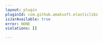 ```yaml
---
layout: plugin
pluginId: com.github.amaksoft.elasticlibs
isJarAvailable: true
error: NONE
violations: []

---
```

